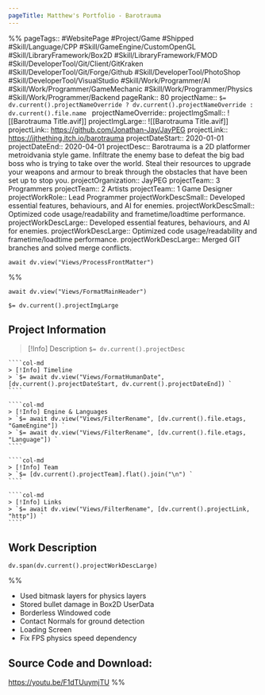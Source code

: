 ```yaml
---
pageTitle: Matthew's Portfolio - Barotrauma
---
```

%%
pageTags:: #WebsitePage  #Project/Game  #Shipped  #Skill/Language/CPP  #Skill/GameEngine/CustomOpenGL  #Skill/LibraryFramework/Box2D  #Skill/LibraryFramework/FMOD #Skill/DeveloperTool/Git/Client/GitKraken #Skill/DeveloperTool/Git/Forge/Github #Skill/DeveloperTool/PhotoShop #Skill/DeveloperTool/VisualStudio #Skill/Work/Programmer/AI #Skill/Work/Programmer/GameMechanic #Skill/Work/Programmer/Physics #Skill/Work/Programmer/Backend 
pageRank:: 80
projectName:: `$= dv.current().projectNameOverride ? dv.current().projectNameOverride : dv.current().file.name `
projectNameOverride:: 
projectImgSmall:: ![[Barotrauma Title.avif]]
projectImgLarge:: ![[Barotrauma Title.avif]]
projectLink:: https://github.com/Jonathan-Jay/JayPEG
projectLink:: https://jjthething.itch.io/barotrauma
projectDateStart:: 2020-01-01
projectDateEnd:: 2020-04-01
projectDesc:: Barotrauma is a 2D platformer metroidvania style game. Infiltrate the enemy base to defeat the big bad boss who is trying to take over the world. Steal their resources to upgrade your weapons and armour to break through the obstacles that have been set up to stop you. 
projectOrganization:: JayPEG
projectTeam:: 3 Programmers
projectTeam:: 2 Artists
projectTeam:: 1 Game Designer
projectWorkRole:: Lead Programmer
projectWorkDescSmall:: Developed essential features, behaviours, and AI for enemies.
projectWorkDescSmall:: Optimized code usage/readability and frametime/loadtime performance.
projectWorkDescLarge:: Developed essential features, behaviours, and AI for enemies.
projectWorkDescLarge:: Optimized code usage/readability and frametime/loadtime performance.
projectWorkDescLarge:: Merged GIT branches and solved merge conflicts.

```dataviewjs
await dv.view("Views/ProcessFrontMatter")
```
%%
```dataviewjs
await dv.view("Views/FormatMainHeader")
```
`$= dv.current().projectImgLarge `
## Project Information

> [!Info] Description
> `$= dv.current().projectDesc `

`````col
````col-md
> [!Info] Timeline
> `$= await dv.view("Views/FormatHumanDate", [dv.current().projectDateStart, dv.current().projectDateEnd]) `
````

````col-md
> [!Info] Engine & Languages
> `$= await dv.view("Views/FilterRename", [dv.current().file.etags, "GameEngine"]) `
> `$= await dv.view("Views/FilterRename", [dv.current().file.etags, "Language"]) `
````

````col-md
> [!Info] Team
> `$= [dv.current().projectTeam].flat().join("\n") `
````

````col-md
> [!Info] Links
> `$= await dv.view("Views/FilterRename", [dv.current().projectLink, "http"]) `
````
`````

## Work Description
```dataviewjs
dv.span(dv.current().projectWorkDescLarge)
```


%%
* Used bitmask layers for physics layers
* Stored bullet damage in Box2D UserData
* Borderless Windowed code
* Contact Normals for ground detection
* Loading Screen
* Fix FPS physics speed dependency
## Source Code and Download:
https://youtu.be/F1dTUuymjTU
%%